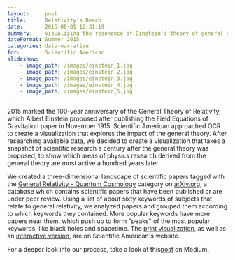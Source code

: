 ```yaml
---
layout:     post
title:      Relativity's Reach
date:       2015-08-01 12:31:19
summary:    visualizing the resonance of Einstein's theory of general relativity
dateFormat: Summer 2015
categories: data-narrative
for:        Scientific American
slideshow:
    - image_path: /images/einstein_1.jpg
    - image_path: /images/einstein_2.jpg
    - image_path: /images/einstein_3.jpg
    - image_path: /images/einstein_4.jpg
    - image_path: /images/einstein_5.jpg
---
```


2015 marked the 100-year anniversary of the General Theory of Relativity, which Albert Einstein proposed after publishing the Field Equations of Gravitation paper in November 1915. Scientific American approached OCR to create a visualization that explores the impact of the general theory. After researching available data, we decided to create a visualization that takes a snapshot of scientific research a century after the general theory was proposed, to show which areas of physics research derived from the general theory are most active a hundred years later.

We created a three-dimensional landscape of scientific papers tagged with the <a href="http://arxiv.org/archive/gr-qc" target="_blank">General Relativity - Quantum Cosmology</a> category on <a href="http://arxiv.org/" target="_blank">arXiv.org</a>, a database which contains scientific papers that have been published or are under peer review. Using a list of about sixty keywords of subjects that relate to general relativity, we analyzed papers and grouped them according to which keywords they contained. More popular keywords have more papers near them, which push up to form "peaks" of the most popular keywords, like black holes and spacetime. The <a href="http://www.scientificamerican.com/article/relativity-s-influence-is-still-going-strong-on-its-100th-birthday/" target="_blank">print visualization</a>, as well as an <a href="http://www.scientificamerican.com/article/relativity-infographic/?WT.mc_id=SA_printmag_2015-09" target="_blank">interactive version</a>, are on Scientific American's website.

For a deeper look into our process, take a look at this<a href="https://medium.com/@The_O_C_R/relativity-s-landscape-422d4f7ed20e#.robrg4dk1" target="_blank">post</a> on Medium.